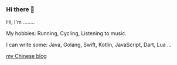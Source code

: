 ### Hi there 👋

Hi, I'm ........

My hobbies: Running, Cycling, Listening to music.

I can write some: Java, Golang, Swift, Kotlin, JavaScript, Dart, Lua ...

[my Chinese blog](https://eightpigs.io)
